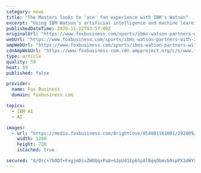 ```yaml
---
category: news
title: "The Masters looks to 'ace' fan experience with IBM's Watson"
excerpt: "Using IBM Watson's artificial intelligence and machine learning capabilities, golf fans will be able to create customized \"feature groups\" of the tournament's more than 90 participating professional golfers and access video of every shot by those players throughout the tournament in almost real time through the Master's App."
publishedDateTime: 2020-11-12T03:57:00Z
originalUrl: "https://www.foxbusiness.com/sports/ibms-watson-partners-with-2020-masters-on-new-artificial-intelligence-experience"
webUrl: "https://www.foxbusiness.com/sports/ibms-watson-partners-with-2020-masters-on-new-artificial-intelligence-experience"
ampWebUrl: "https://www.foxbusiness.com/sports/ibms-watson-partners-with-2020-masters-on-new-artificial-intelligence-experience.amp"
cdnAmpWebUrl: "https://www-foxbusiness-com.cdn.ampproject.org/c/s/www.foxbusiness.com/sports/ibms-watson-partners-with-2020-masters-on-new-artificial-intelligence-experience.amp"
type: article
quality: 59
heat: 59
published: false

provider:
  name: Fox Business
  domain: foxbusiness.com

topics:
  - IBM AI
  - AI

images:
  - url: "https://media.foxbusiness.com/BrightCove/854081161001/202009/1296/854081161001_6189616195001_6189620310001-vs.jpg"
    width: 1280
    height: 720
    isCached: true

secured: "8/Orc+7b0DT+FxgjmDivZWOQqxPu8+63pUd1EpbSpAlBqqObmvb0spPX3dWYX3uHsOcCP+K4ZA2qcKOKAVfavnVgf/DC2Rou8EwLMl/hCK4B0NS8EifdWVxrJAw7kCNqO4Cv5KpIF7PXjOWCt7ulY397uhrdQStFw2izypyHBPVXpvVDSSEpo9NSumze4+1mYx2SqTIFAJTF4xdMKG0uTDzIm5/2UM5o8iwQOcHelCRDDNbE5Jpm0oJxsb9CxFq5l5gReSeQnG4BthSVo3ZNPYPm235Pl1LPiM7Q9u1FZ/MdyLK2vagOXJAknjOs/E2xM0fbojWCgqkQd4A0jA8gHj0AGAO0l9z3dMTkU5EYrkA=;3EVwcAerpgynHA+nDJGRNQ=="
---
```



